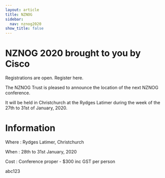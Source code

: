 ```yaml
---
layout: article
title: NZNOG
sidebar:
  nav: nznog2020
show_title: false
---
```


# NZNOG 2020 brought to you by Cisco

Registrations are open. Register here.

The NZNOG Trust is pleased to announce the location of the next NZNOG conference.

It will be held in Christchurch at the Rydges Latimer during the week of the 27th to 31st of January, 2020.

# Information

Where : Rydges Latimer, Christchurch

When : 28th to 31st January, 2020

Cost : Conference proper - $300 inc GST per person

abc123
